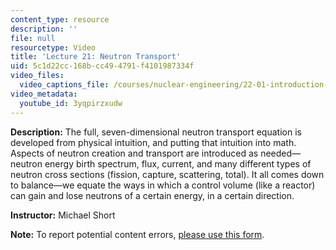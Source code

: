 ```yaml
---
content_type: resource
description: ''
file: null
resourcetype: Video
title: 'Lecture 21: Neutron Transport'
uid: 5c1d22cc-168b-cc49-4791-f4101987334f
video_files:
  video_captions_file: /courses/nuclear-engineering/22-01-introduction-to-nuclear-engineering-and-ionizing-radiation-fall-2016/lecture-videos/neutron-transport/3yqpirzxudw.vtt
video_metadata:
  youtube_id: 3yqpirzxudw
---
```


**Description:** The full, seven-dimensional neutron transport equation is developed from physical intuition, and putting that intuition into math. Aspects of neutron creation and transport are introduced as needed—neutron energy birth spectrum, flux, current, and many different types of neutron cross sections (fission, capture, scattering, total). It all comes down to balance—we equate the ways in which a control volume (like a reactor) can gain and lose neutrons of a certain energy, in a certain direction.

**Instructor:** Michael Short

**Note:** To report potential content errors, [please use this form](https://forms.gle/8B2zcUvfCtgJdTdE7).